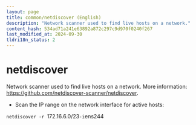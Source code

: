 ```yaml
---
layout: page
title: common/netdiscover (English)
description: "Network scanner used to find live hosts on a network."
content_hash: 534ad71a241e63892a872c297c9d970f0240f267
last_modified_at: 2024-09-30
tldri18n_status: 2
---
```

# netdiscover

Network scanner used to find live hosts on a network.
More information: <https://github.com/netdiscover-scanner/netdiscover>.

- Scan the IP range on the network interface for active hosts:

`netdiscover -r `<span class="tldr-var badge badge-pill bg-dark-lm bg-white-dm text-white-lm text-dark-dm font-weight-bold">172.16.6.0/23</span>` -i `<span class="tldr-var badge badge-pill bg-dark-lm bg-white-dm text-white-lm text-dark-dm font-weight-bold">ens244</span>
